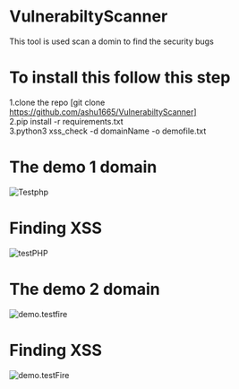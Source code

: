 # VulnerabiltyScanner
This tool is used scan a domin to find the security bugs 
# To install this follow this step
1.clone the repo [git clone https://github.com/ashu1665/VulnerabiltyScanner]  
2.pip install -r requirements.txt  
3.python3 xss_check -d domainName -o demofile.txt  


# The demo 1 domain  
![Testphp](https://github.com/ashu1665/VulnerabiltyScanner/blob/master/Screenshot%20from%202019-12-05%2012-35-18.png)  

# Finding XSS  
![testPHP](https://github.com/ashu1665/VulnerabiltyScanner/blob/master/Screenshot%20from%202019-12-05%2012-35-51.png)  

# The demo 2 domain
![demo.testfire](https://github.com/ashu1665/VulnerabiltyScanner/blob/master/Screenshot%20from%202019-12-05%2012-41-26.png)  

# Finding XSS  
![demo.testFire](https://github.com/ashu1665/VulnerabiltyScanner/blob/master/Screenshot%20from%202019-12-05%2012-42-39.png)

